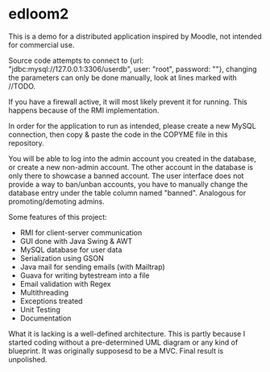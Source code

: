 # edloom2

This is a demo for a distributed application inspired by Moodle, not intended for commercial use. 

Source code attempts to connect to {url: "jdbc:mysql://127.0.0.1:3306/userdb", user: "root", password: ""}, changing the parameters can only be done manually, look at lines marked with //TODO.

If you have a firewall active, it will most likely prevent it for running. This happens because of the RMI implementation.

In order for the application to run as intended, please create a new MySQL connection, then copy & paste the code in the COPYME file in this repository.

You will be able to log into the admin account you created in the database, or create a new non-admin account.
The other account in the database is only there to showcase a banned account. The user interface does not provide a way to ban/unban accounts, you have to manually change the database entry under the table column named "banned".  Analogous for promoting/demoting admins.


Some features of this project:
- RMI for client-server communication
- GUI done with Java Swing & AWT
- MySQL database for user data
- Serialization using GSON
- Java mail for sending emails (with Mailtrap)
- Guava for writing bytestream into a file 
- Email validation with Regex
- Multithreading
- Exceptions treated
- Unit Testing
- Documentation 

What it is lacking is a well-defined architecture. This is partly because I started coding without a pre-determined UML diagram or any kind of blueprint. It was originally supposesd to be a MVC. Final result is unpolished.
